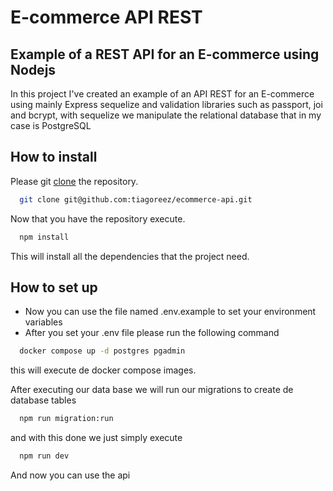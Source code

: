 
# E-commerce API REST 

## Example of a REST API for an E-commerce using Nodejs

In this project I've created an example of an API REST for an E-commerce using mainly Express sequelize and validation libraries such as passport, joi and bcrypt, with sequelize we manipulate the relational database that in my case is PostgreSQL



## How to install

Please git [clone](https://github.com/tiagoreez/ecommerce-api) the repository.

```bash
  git clone git@github.com:tiagoreez/ecommerce-api.git
```

Now that you have the repository execute.

```bash
  npm install
```

This will install all the dependencies that the project need.

## How to set up 

- Now you can use the file named .env.example to set your environment variables 
- After you set your .env file please run the following command

```bash
  docker compose up -d postgres pgadmin
```

this will execute de docker compose images.

After executing our data base we will run our migrations to create de database tables


```bash
  npm run migration:run
```

and with this done we just simply execute

```bash
  npm run dev
```

And now you can use the api

